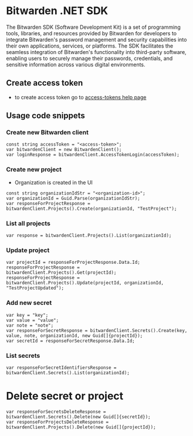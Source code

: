 # Bitwarden .NET SDK

The Bitwarden SDK (Software Development Kit) is a set of programming tools, libraries, and resources provided by Bitwarden for developers to integrate Bitwarden's password management and security capabilities into their own applications, services, or platforms. The SDK facilitates the seamless integration of Bitwarden's functionality into third-party software, enabling users to securely manage their passwords, credentials, and sensitive information across various digital environments.

## Create access token
- to create access token go to [access-tokens help page]

## Usage code snippets

### Create new Bitwarden client
```
const string accessToken = "<access-token>";
var bitwardenClient = new BitwardenClient();
var loginResponse = bitwardenClient.AccessTokenLogin(accessToken);
```

### Create new project
- Organization is created in the UI
```
const string organizationIdStr = "<organization-id>";
var organizationId = Guid.Parse(organizationIdStr);
var responseForProjectResponse = bitwardenClient.Projects().Create(organizationId, "TestProject");
```

### List all projects
```
var response = bitwardenClient.Projects().List(organizationId);
```

### Update project
```
var projectId = responseForProjectResponse.Data.Id;
responseForProjectResponse = bitwardenClient.Projects().Get(projectId);
responseForProjectResponse = bitwardenClient.Projects().Update(projectId, organizationId, "TestProjectUpdated");
```

### Add new secret
```
var key = "key";
var value = "value";
var note = "note";
var responseForSecretResponse = bitwardenClient.Secrets().Create(key, value, note, organizationId, new Guid[]{projectId});
var secretId = responseForSecretResponse.Data.Id;
```

### List secrets
```
var responseForSecretIdentifiersResponse = bitwardenClient.Secrets().List(organizationId);
```

# Delete secret or project

```
var responseForSecretsDeleteResponse = bitwardenClient.Secrets().Delete(new Guid[]{secretId});
var responseForProjectsDeleteResponse = bitwardenClient.Projects().Delete(new Guid[]{projectId});
```

[access-tokens help page]: https://bitwarden.com/help/access-tokens/
